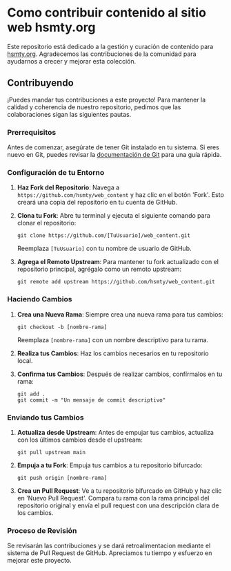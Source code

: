 # Como contribuir contenido al sitio web hsmty.org

Este repositorio está dedicado a la gestión y curación de contenido para [hsmty.org](hsmty.org).
Agradecemos las contribuciones de la comunidad para ayudarnos a crecer y mejorar esta colección.

## Contribuyendo

¡Puedes mandar tus contribuciones a este proyecto! 
Para mantener la calidad y coherencia de nuestro repositorio, pedimos que las colaboraciones sigan las siguientes pautas.

### Prerrequisitos

Antes de comenzar, asegúrate de tener Git instalado en tu sistema. 
Si eres nuevo en Git, puedes revisar la [documentación de Git](https://git-scm.com/doc) para una guía rápida.

### Configuración de tu Entorno

1. **Haz Fork del Repositorio**: Navega a `https://github.com/hsmty/web_content` y haz clic en el botón 'Fork'.
Esto creará una copia del repositorio en tu cuenta de GitHub.

2. **Clona tu Fork**: Abre tu terminal y ejecuta el siguiente comando para clonar el repositorio:
   ```
   git clone https://github.com/[TuUsuario]/web_content.git
   ```
   Reemplaza `[TuUsuario]` con tu nombre de usuario de GitHub.

3. **Agrega el Remoto Upstream**: Para mantener tu fork actualizado con el repositorio principal, agrégalo como un remoto upstream:
   ```
   git remote add upstream https://github.com/hsmty/web_content.git
   ```

### Haciendo Cambios

1. **Crea una Nueva Rama**: Siempre crea una nueva rama para tus cambios:
   ```
   git checkout -b [nombre-rama]
   ```
   Reemplaza `[nombre-rama]` con un nombre descriptivo para tu rama.

2. **Realiza tus Cambios**: Haz los cambios necesarios en tu repositorio local.

3. **Confirma tus Cambios**: Después de realizar cambios, confírmalos en tu rama:
   ```
   git add .
   git commit -m "Un mensaje de commit descriptivo"
   ```

### Enviando tus Cambios

1. **Actualiza desde Upstream**: Antes de empujar tus cambios, actualiza con los últimos cambios desde el upstream:
   ```
   git pull upstream main
   ```

2. **Empuja a tu Fork**: Empuja tus cambios a tu repositorio bifurcado:
   ```
   git push origin [nombre-rama]
   ```

3. **Crea un Pull Request**: Ve a tu repositorio bifurcado en GitHub y haz clic en 'Nuevo Pull Request'. 
Compara tu rama con la rama principal del repositorio original y envía el pull request con una descripción clara de los cambios.

### Proceso de Revisión

Se revisarán las contribuciones y se dará retroalimentacion mediante el sistema de Pull Request de GitHub. 
Apreciamos tu tiempo y esfuerzo en mejorar este proyecto.

